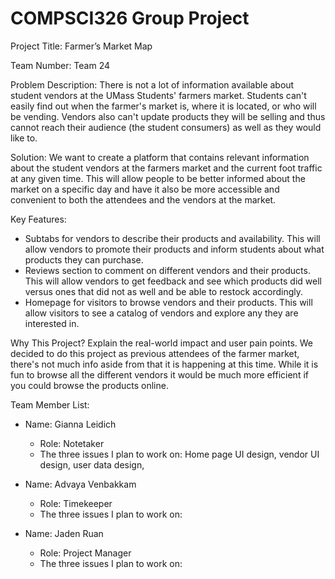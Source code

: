 # COMPSCI326 Group Project

Project Title: Farmer’s Market Map

Team Number: Team 24

Problem Description: There is not a lot of information available about student vendors at the UMass Students' farmers market. Students can't easily find out when the farmer's market is, where it is located, or who will be vending. Vendors also can't update products they will be selling and thus cannot reach their audience (the student consumers) as well as they would like to.  

Solution: We want to create a platform that contains relevant information about the student vendors at the farmers market and the current foot traffic at any given time. This will allow people to be better informed about the market on a specific day and have it also be more accessible and convenient to both the attendees and the vendors at the market.


Key Features:
- Subtabs for vendors to describe their products and availability. This will allow vendors to promote their products and inform students about what products they can purchase.
- Reviews section to comment on different vendors and their products. This will allow vendors to get feedback and see which products did well versus ones that did not as well and be able to restock accordingly.
- Homepage for visitors to browse vendors and their products. This will allow visitors to see a catalog of vendors and explore any they are interested in.

Why This Project? Explain the real-world impact and user pain points. We decided to do this project as previous attendees of the farmer market, there's not much info aside from that it is happening at this time. While it is fun to browse all the different vendors it would be much more efficient if you could browse the products online.

Team Member List:

- Name: Gianna Leidich
  - Role: Notetaker
  - The three issues I plan to work on: Home page UI design, vendor UI design, user data design, 


- Name: Advaya Venbakkam
  - Role: Timekeeper
  - The three issues I plan to work on:
    
- Name: Jaden Ruan
  - Role: Project Manager
  - The three issues I plan to work on:
